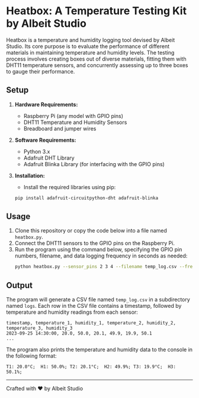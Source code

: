 # Heatbox: A Temperature Testing Kit by Albeit Studio

Heatbox is a temperature and humidity logging tool devised by Albeit Studio. Its core purpose is to evaluate the performance of different materials in maintaining temperature and humidity levels. The testing process involves creating boxes out of diverse materials, fitting them with DHT11 temperature sensors, and concurrently assessing up to three boxes to gauge their performance.

## Setup

1. **Hardware Requirements:**

    - Raspberry Pi (any model with GPIO pins)
    - DHT11 Temperature and Humidity Sensors
    - Breadboard and jumper wires

2. **Software Requirements:**

    - Python 3.x
    - Adafruit DHT Library
    - Adafruit Blinka Library (for interfacing with the GPIO pins)

3. **Installation:**
    - Install the required libraries using pip:
    ```bash
    pip install adafruit-circuitpython-dht adafruit-blinka
    ```

## Usage

1. Clone this repository or copy the code below into a file named `heatbox.py`.
2. Connect the DHT11 sensors to the GPIO pins on the Raspberry Pi.
3. Run the program using the command below, specifying the GPIO pin numbers, filename, and data logging frequency in seconds as needed:
    ```bash
    python heatbox.py --sensor_pins 2 3 4 --filename temp_log.csv --frequency 10
    ```

## Output

The program will generate a CSV file named `temp_log.csv` in a subdirectory named `logs`. Each row in the CSV file contains a timestamp, followed by temperature and humidity readings from each sensor:

```
timestamp, temperature_1, humidity_1, temperature_2, humidity_2, temperature_3, humidity_3
2023-09-25 14:30:00, 20.0, 50.0, 20.1, 49.9, 19.9, 50.1
...
```

The program also prints the temperature and humidity data to the console in the following format:

```
T1: 20.0°C;  H1: 50.0%; T2: 20.1°C;  H2: 49.9%; T3: 19.9°C;  H3: 50.1%;
```

---

Crafted with ❤️ by Albeit Studio
